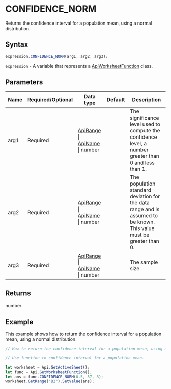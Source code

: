 # CONFIDENCE_NORM

Returns the confidence interval for a population mean, using a normal distribution.

## Syntax

```javascript
expression.CONFIDENCE_NORM(arg1, arg2, arg3);
```

`expression` - A variable that represents a [ApiWorksheetFunction](../ApiWorksheetFunction.md) class.

## Parameters

| **Name** | **Required/Optional** | **Data type** | **Default** | **Description** |
| ------------- | ------------- | ------------- | ------------- | ------------- |
| arg1 | Required | [ApiRange](../../ApiRange/ApiRange.md) \| [ApiName](../../ApiName/ApiName.md) \| number |  | The significance level used to compute the confidence level, a number greater than 0 and less than 1. |
| arg2 | Required | [ApiRange](../../ApiRange/ApiRange.md) \| [ApiName](../../ApiName/ApiName.md) \| number |  | The population standard deviation for the data range and is assumed to be known. This value must be greater than 0. |
| arg3 | Required | [ApiRange](../../ApiRange/ApiRange.md) \| [ApiName](../../ApiName/ApiName.md) \| number |  | The sample size. |

## Returns

number

## Example

This example shows how to return the confidence interval for a population mean, using a normal distribution.

```javascript editor-xlsx
// How to return the confidence interval for a population mean, using a normal distribution.

// Use function to confidence interval for a population mean.

let worksheet = Api.GetActiveSheet();
let func = Api.GetWorksheetFunction();
let ans = func.CONFIDENCE_NORM(0.5, 57, 8);
worksheet.GetRange("B2").SetValue(ans);
```
